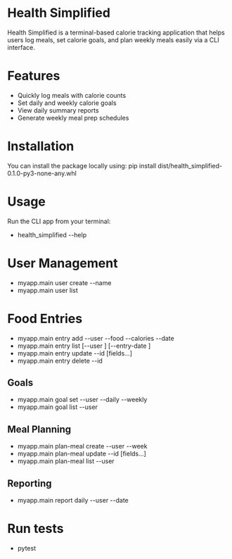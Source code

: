 # Health Simplified
Health Simplified is a terminal-based calorie tracking application that helps users log meals, set calorie goals, and plan weekly meals easily via a CLI interface.

# Features
- Quickly log meals with calorie counts
- Set daily and weekly calorie goals
- View daily summary reports
- Generate weekly meal prep schedules

# Installation
You can install the package locally using:
pip install dist/health_simplified-0.1.0-py3-none-any.whl

# Usage
Run the CLI app from your terminal:
- health_simplified --help
# User Management
- myapp.main user create --name <name>
- myapp.main user list
# Food Entries
- myapp.main entry add --user <name> --food <food> --calories <int> --date <YYYY-MM-DD>
- myapp.main entry list [--user <name>] [--entry-date <date>]
- myapp.main entry update --id <int> [fields...]
- myapp.main entry delete --id <int>
## Goals
- myapp.main goal set --user <name> --daily <int> --weekly <int>
- myapp.main goal list --user <name>
## Meal Planning
- myapp.main plan-meal create --user <name> --week <int>
- myapp.main plan-meal update --id <int> [fields...]
- myapp.main plan-meal list --user 
## Reporting
- myapp.main report daily --user <name> --date 

# Run tests
- pytest